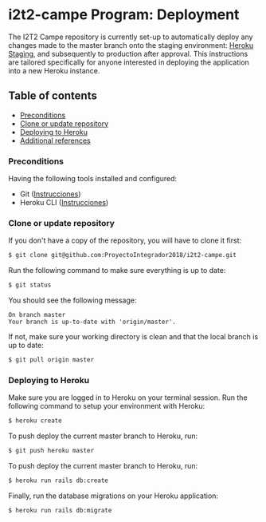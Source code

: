 # i2t2-campe Program: Deployment

The I2T2 Campe repository is currently set-up to automatically deploy any changes made to the master branch onto the staging environment: [Heroku Staging](https://radiant-bayou-47421.herokuapp.com/), and subsequently to production after approval. This instructions are tailored specifically for anyone interested in deploying the application into a new Heroku instance.

## Table of contents

* [Preconditions](#Preconditions)
* [Clone or update repository](#Clone-or-update-repository)
* [Deploying to Heroku](#Deploying-to-Heroku)
* [Additional references](#Additional-references)

### Preconditions
Having the following tools installed and configured:
- Git ([Instrucciones](https://git-scm.com/book/en/v2/Getting-Started-Installing-Git))
- Heroku CLI ([Instrucciones](https://devcenter.heroku.com/articles/heroku-cli#download-and-install))

### Clone or update repository
If you don't have a copy of the repository, you will have to clone it first:
```bash
$ git clone git@github.com:ProyectoIntegrador2018/i2t2-campe.git
```

Run the following command to make sure everything is up to date:
```bash
$ git status
```

You should see the following message:
```
On branch master
Your branch is up-to-date with 'origin/master'.
```

If not, make sure your working directory is clean and that the local branch is up to date:
```bash
$ git pull origin master
```

### Deploying to Heroku

Make sure you are logged in to Heroku on your terminal session. Run the following command to setup your environment with Heroku:
```bash
$ heroku create
```

To push deploy the current master branch to Heroku, run:
```bash
$ git push heroku master
```
To push deploy the current master branch to Heroku, run:
```bash
$ heroku run rails db:create
```

Finally, run the database migrations on your Heroku application:
```bash
$ heroku run rails db:migrate
```
